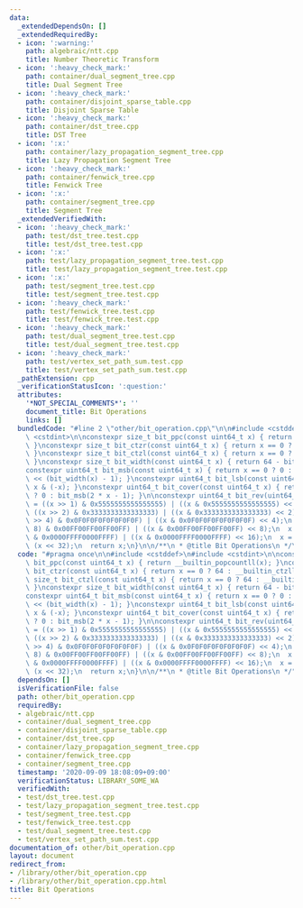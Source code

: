 ```yaml
---
data:
  _extendedDependsOn: []
  _extendedRequiredBy:
  - icon: ':warning:'
    path: algebraic/ntt.cpp
    title: Number Theoretic Transform
  - icon: ':heavy_check_mark:'
    path: container/dual_segment_tree.cpp
    title: Dual Segment Tree
  - icon: ':heavy_check_mark:'
    path: container/disjoint_sparse_table.cpp
    title: Disjoint Sparse Table
  - icon: ':heavy_check_mark:'
    path: container/dst_tree.cpp
    title: DST Tree
  - icon: ':x:'
    path: container/lazy_propagation_segment_tree.cpp
    title: Lazy Propagation Segment Tree
  - icon: ':heavy_check_mark:'
    path: container/fenwick_tree.cpp
    title: Fenwick Tree
  - icon: ':x:'
    path: container/segment_tree.cpp
    title: Segment Tree
  _extendedVerifiedWith:
  - icon: ':heavy_check_mark:'
    path: test/dst_tree.test.cpp
    title: test/dst_tree.test.cpp
  - icon: ':x:'
    path: test/lazy_propagation_segment_tree.test.cpp
    title: test/lazy_propagation_segment_tree.test.cpp
  - icon: ':x:'
    path: test/segment_tree.test.cpp
    title: test/segment_tree.test.cpp
  - icon: ':heavy_check_mark:'
    path: test/fenwick_tree.test.cpp
    title: test/fenwick_tree.test.cpp
  - icon: ':heavy_check_mark:'
    path: test/dual_segment_tree.test.cpp
    title: test/dual_segment_tree.test.cpp
  - icon: ':heavy_check_mark:'
    path: test/vertex_set_path_sum.test.cpp
    title: test/vertex_set_path_sum.test.cpp
  _pathExtension: cpp
  _verificationStatusIcon: ':question:'
  attributes:
    '*NOT_SPECIAL_COMMENTS*': ''
    document_title: Bit Operations
    links: []
  bundledCode: "#line 2 \"other/bit_operation.cpp\"\n\n#include <cstddef>\n#include\
    \ <cstdint>\n\nconstexpr size_t bit_ppc(const uint64_t x) { return __builtin_popcountll(x);\
    \ }\nconstexpr size_t bit_ctzr(const uint64_t x) { return x == 0 ? 64 : __builtin_ctzll(x);\
    \ }\nconstexpr size_t bit_ctzl(const uint64_t x) { return x == 0 ? 64 : __builtin_clzll(x);\
    \ }\nconstexpr size_t bit_width(const uint64_t x) { return 64 - bit_ctzl(x); }\n\
    constexpr uint64_t bit_msb(const uint64_t x) { return x == 0 ? 0 : uint64_t(1)\
    \ << (bit_width(x) - 1); }\nconstexpr uint64_t bit_lsb(const uint64_t x) { return\
    \ x & (-x); }\nconstexpr uint64_t bit_cover(const uint64_t x) { return x == 0\
    \ ? 0 : bit_msb(2 * x - 1); }\n\nconstexpr uint64_t bit_rev(uint64_t x) {\n  x\
    \ = ((x >> 1) & 0x5555555555555555) | ((x & 0x5555555555555555) << 1);\n  x =\
    \ ((x >> 2) & 0x3333333333333333) | ((x & 0x3333333333333333) << 2);\n  x = ((x\
    \ >> 4) & 0x0F0F0F0F0F0F0F0F) | ((x & 0x0F0F0F0F0F0F0F0F) << 4);\n  x = ((x >>\
    \ 8) & 0x00FF00FF00FF00FF) | ((x & 0x00FF00FF00FF00FF) << 8);\n  x = ((x >> 16)\
    \ & 0x0000FFFF0000FFFF) | ((x & 0x0000FFFF0000FFFF) << 16);\n  x = (x >> 32) |\
    \ (x << 32);\n  return x;\n}\n\n/**\n * @title Bit Operations\n */\n"
  code: "#pragma once\n\n#include <cstddef>\n#include <cstdint>\n\nconstexpr size_t\
    \ bit_ppc(const uint64_t x) { return __builtin_popcountll(x); }\nconstexpr size_t\
    \ bit_ctzr(const uint64_t x) { return x == 0 ? 64 : __builtin_ctzll(x); }\nconstexpr\
    \ size_t bit_ctzl(const uint64_t x) { return x == 0 ? 64 : __builtin_clzll(x);\
    \ }\nconstexpr size_t bit_width(const uint64_t x) { return 64 - bit_ctzl(x); }\n\
    constexpr uint64_t bit_msb(const uint64_t x) { return x == 0 ? 0 : uint64_t(1)\
    \ << (bit_width(x) - 1); }\nconstexpr uint64_t bit_lsb(const uint64_t x) { return\
    \ x & (-x); }\nconstexpr uint64_t bit_cover(const uint64_t x) { return x == 0\
    \ ? 0 : bit_msb(2 * x - 1); }\n\nconstexpr uint64_t bit_rev(uint64_t x) {\n  x\
    \ = ((x >> 1) & 0x5555555555555555) | ((x & 0x5555555555555555) << 1);\n  x =\
    \ ((x >> 2) & 0x3333333333333333) | ((x & 0x3333333333333333) << 2);\n  x = ((x\
    \ >> 4) & 0x0F0F0F0F0F0F0F0F) | ((x & 0x0F0F0F0F0F0F0F0F) << 4);\n  x = ((x >>\
    \ 8) & 0x00FF00FF00FF00FF) | ((x & 0x00FF00FF00FF00FF) << 8);\n  x = ((x >> 16)\
    \ & 0x0000FFFF0000FFFF) | ((x & 0x0000FFFF0000FFFF) << 16);\n  x = (x >> 32) |\
    \ (x << 32);\n  return x;\n}\n\n/**\n * @title Bit Operations\n */"
  dependsOn: []
  isVerificationFile: false
  path: other/bit_operation.cpp
  requiredBy:
  - algebraic/ntt.cpp
  - container/dual_segment_tree.cpp
  - container/disjoint_sparse_table.cpp
  - container/dst_tree.cpp
  - container/lazy_propagation_segment_tree.cpp
  - container/fenwick_tree.cpp
  - container/segment_tree.cpp
  timestamp: '2020-09-09 18:08:09+09:00'
  verificationStatus: LIBRARY_SOME_WA
  verifiedWith:
  - test/dst_tree.test.cpp
  - test/lazy_propagation_segment_tree.test.cpp
  - test/segment_tree.test.cpp
  - test/fenwick_tree.test.cpp
  - test/dual_segment_tree.test.cpp
  - test/vertex_set_path_sum.test.cpp
documentation_of: other/bit_operation.cpp
layout: document
redirect_from:
- /library/other/bit_operation.cpp
- /library/other/bit_operation.cpp.html
title: Bit Operations
---
```

